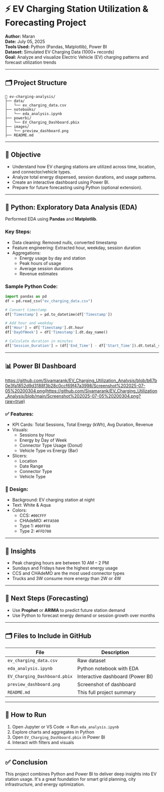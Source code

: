 # ⚡ EV Charging Station Utilization & Forecasting Project

**Author:** Maran  
**Date:** July 05, 2025  
**Tools Used:** Python (Pandas, Matplotlib), Power BI  
**Dataset:** Simulated EV Charging Data (1000+ records)  
**Goal:** Analyze and visualize Electric Vehicle (EV) charging patterns and forecast utilization trends

---

## 🗂️ Project Structure

```
📁 ev-charging-analysis/
├── data/
│   └── ev_charging_data.csv
├── notebooks/
│   └── eda_analysis.ipynb
├── powerbi/
│   └── EV_Charging_Dashboard.pbix
├── images/
│   └── preview_dashboard.png
├── README.md
```

---

## 📌 Objective

- Understand how EV charging stations are utilized across time, location, and connector/vehicle types.
- Analyze total energy dispensed, session durations, and usage patterns.
- Create an interactive dashboard using Power BI.
- Prepare for future forecasting using Python (optional extension).

---

## 🧪 Python: Exploratory Data Analysis (EDA)

Performed EDA using **Pandas** and **Matplotlib**.

### Key Steps:

- Data cleaning: Removed nulls, converted timestamp
- Feature engineering: Extracted hour, weekday, session duration
- Aggregations:
  - Energy usage by day and station
  - Peak hours of usage
  - Average session durations
  - Revenue estimates

### Sample Python Code:

```python
import pandas as pd
df = pd.read_csv("ev_charging_data.csv")

# Convert timestamp
df['Timestamp'] = pd.to_datetime(df['Timestamp'])

# Add hour and weekday
df['Hour'] = df['Timestamp'].dt.hour
df['DayOfWeek'] = df['Timestamp'].dt.day_name()

# Calculate duration in minutes
df['Session_Duration'] = (df['End_Time'] - df['Start_Time']).dt.total_seconds() / 60
```

---

## 📊 Power BI Dashboard
https://github.com/Sivamarank/EV_Charging_Utilization_Analysis/blob/b67b0e3fa1852d9d3188f3b28c0ccf69f47a3998/Screenshot%202025-07-05%20200304.png(https://github.com/Sivamarank/EV_Charging_Utilization_Analysis/blob/main/Screenshot%202025-07-05%20200304.png?raw=true)



### ✅ Features:

- KPI Cards: Total Sessions, Total Energy (kWh), Avg Duration, Revenue
- Visuals:
  - Sessions by Hour
  - Energy by Day of Week
  - Connector Type Usage (Donut)
  - Vehicle Type vs Energy (Bar)
- Slicers:
  - Location
  - Date Range
  - Connector Type
  - Vehicle Type

### 🎨 Design:
- Background: EV charging station at night
- Text: White & Aqua
- Colors:
  - CCS: `#00CFFF`
  - CHAdeMO: `#FFA500`
  - Type 1: `#00FF88`
  - Type 2: `#FFD700`

---

## 🧠 Insights

- Peak charging hours are between 10 AM – 2 PM
- Sundays and Fridays have the highest energy usage
- CCS and CHAdeMO are the most used connector types
- Trucks and 3W consume more energy than 2W or 4W

---

## 🔮 Next Steps (Forecasting)

- Use **Prophet** or **ARIMA** to predict future station demand
- Use Python to forecast energy demand or session growth over months

---

## 🗂 Files to Include in GitHub

| File                                 | Description                           |
|--------------------------------------|---------------------------------------|
| `ev_charging_data.csv`              | Raw dataset                           |
| `eda_analysis.ipynb`                | Python notebook with EDA              |
| `EV_Charging_Dashboard.pbix`        | Interactive dashboard (Power BI)      |
| `preview_dashboard.png`             | Screenshot of dashboard               |
| `README.md`                         | This full project summary             |

---

## 🧭 How to Run

1. Open Jupyter or VS Code → Run `eda_analysis.ipynb`
2. Explore charts and aggregates in Python
3. Open `EV_Charging_Dashboard.pbix` in Power BI
4. Interact with filters and visuals

---

## ✅ Conclusion

This project combines Python and Power BI to deliver deep insights into EV station usage. It's a great foundation for smart grid planning, city infrastructure, and energy optimization.

